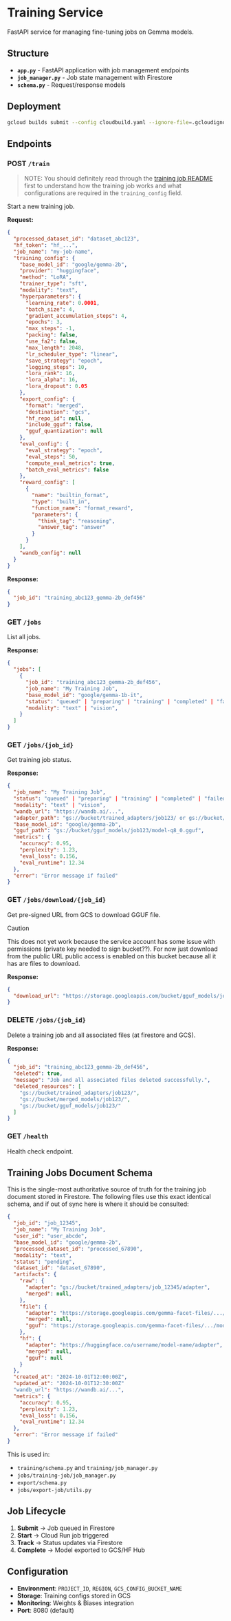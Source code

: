 # Training Service

FastAPI service for managing fine-tuning jobs on Gemma models.

## Structure

- **`app.py`** - FastAPI application with job management endpoints
- **`job_manager.py`** - Job state management with Firestore
- **`schema.py`** - Request/response models

## Deployment

```bash
gcloud builds submit --config cloudbuild.yaml --ignore-file=.gcloudignore
```

## Endpoints

### POST `/train`

> NOTE: You should definitely read through the [training job README](jobs/training-job/README.md) first to understand how the training job works and what configurations are required in the `training_config` field.

Start a new training job.

**Request:**

```json
{
  "processed_dataset_id": "dataset_abc123",
  "hf_token": "hf_...",
  "job_name": "my-job-name",
  "training_config": {
    "base_model_id": "google/gemma-2b",
    "provider": "huggingface",
    "method": "LoRA",
    "trainer_type": "sft",
    "modality": "text",
    "hyperparameters": {
      "learning_rate": 0.0001,
      "batch_size": 4,
      "gradient_accumulation_steps": 4,
      "epochs": 3,
      "max_steps": -1,
      "packing": false,
      "use_fa2": false,
      "max_length": 2048,
      "lr_scheduler_type": "linear",
      "save_strategy": "epoch",
      "logging_steps": 10,
      "lora_rank": 16,
      "lora_alpha": 16,
      "lora_dropout": 0.05
    },
    "export_config": {
      "format": "merged",
      "destination": "gcs",
      "hf_repo_id": null,
      "include_gguf": false,
      "gguf_quantization": null
    },
    "eval_config": {
      "eval_strategy": "epoch",
      "eval_steps": 50,
      "compute_eval_metrics": true,
      "batch_eval_metrics": false
    },
    "reward_config": [
      {
        "name": "builtin_format",
        "type": "built_in",
        "function_name": "format_reward",
        "parameters": {
          "think_tag": "reasoning",
          "answer_tag": "answer"
        }
      }
    ],
    "wandb_config": null
  }
}
```

**Response:**

```json
{
  "job_id": "training_abc123_gemma-2b_def456"
}
```

### GET `/jobs`

List all jobs.

**Response:**

```json
{
  "jobs": [
    {
      "job_id": "training_abc123_gemma-2b_def456",
      "job_name": "My Training Job",
      "base_model_id": "google/gemma-1b-it",
      "status": "queued" | "preparing" | "training" | "completed" | "failed" | "unknown",
      "modality": "text" | "vision",
    }
  ]
}
```

### GET `/jobs/{job_id}`

Get training job status.

**Response:**

```json
{
  "job_name": "My Training Job",
  "status": "queued" | "preparing" | "training" | "completed" | "failed",
  "modality": "text" | "vision",
  "wandb_url": "https://wandb.ai/...",
  "adapter_path": "gs://bucket/trained_adapters/job123/ or gs://bucket/merged_models/job123/",
  "base_model_id": "google/gemma-2b",
  "gguf_path": "gs://bucket/gguf_models/job123/model-q8_0.gguf",
  "metrics": {
    "accuracy": 0.95,
    "perplexity": 1.23,
    "eval_loss": 0.156,
    "eval_runtime": 12.34
  },
  "error": "Error message if failed"
}
```

### GET `/jobs/download/{job_id}`

Get pre-signed URL from GCS to download GGUF file.

> [!CAUTION]
> This does not yet work because the service account has some issue with permissions (private key needed to sign bucket??). For now just download from the public URL public access is enabled on this bucket because all it has are files to download.

**Response:**

```json
{
  "download_url": "https://storage.googleapis.com/bucket/gguf_models/job123/model-q8_0.gguf?..."
}
```

### DELETE `/jobs/{job_id}`

Delete a training job and all associated files (at firestore and GCS).

**Response:**

```json
{
  "job_id": "training_abc123_gemma-2b_def456",
  "deleted": true,
  "message": "Job and all associated files deleted successfully.",
  "deleted_resources": [
    "gs://bucket/trained_adapters/job123/",
    "gs://bucket/merged_models/job123/",
    "gs://bucket/gguf_models/job123/"
  ]
}
```

### GET `/health`

Health check endpoint.

## Training Jobs Document Schema

This is the single-most authoritative source of truth for the training job document stored in Firestore. The following files use this exact identical schema, and if out of sync here is where it should be consulted:

```json
{
  "job_id": "job_12345",
  "job_name": "My Training Job",
  "user_id": "user_abcde",
  "base_model_id": "google/gemma-2b",
  "processed_dataset_id": "processed_67890",
  "modality": "text",
  "status": "pending",
  "dataset_id": "dataset_67890",
  "artifacts": {
    "raw": {
      "adapter": "gs://bucket/trained_adapters/job_12345/adapter",
      "merged": null,
    },
    "file": {
      "adapter": "https://storage.googleapis.com/gemma-facet-files/.../adapter.zip",
      "merged": null,
      "gguf": "https://storage.googleapis.com/gemma-facet-files/.../model.gguf"
    },
    "hf": {
      "adapter": "https://huggingface.co/username/model-name/adapter",
      "merged": null,
      "gguf": null
    }
  },
  "created_at": "2024-10-01T12:00:00Z",
  "updated_at": "2024-10-01T12:30:00Z"
  "wandb_url": "https://wandb.ai/...",
  "metrics": {
    "accuracy": 0.95,
    "perplexity": 1.23,
    "eval_loss": 0.156,
    "eval_runtime": 12.34
  },
  "error": "Error message if failed"
}
```

This is used in:

- `training/schema.py` and `training/job_manager.py`
- `jobs/training-job/job_manager.py`
- `export/schema.py`
- `jobs/export-job/utils.py`

## Job Lifecycle

1. **Submit** → Job queued in Firestore
2. **Start** → Cloud Run job triggered
3. **Track** → Status updates via Firestore
4. **Complete** → Model exported to GCS/HF Hub

## Configuration

- **Environment**: `PROJECT_ID`, `REGION`, `GCS_CONFIG_BUCKET_NAME`
- **Storage**: Training configs stored in GCS
- **Monitoring**: Weights & Biases integration
- **Port**: 8080 (default)
